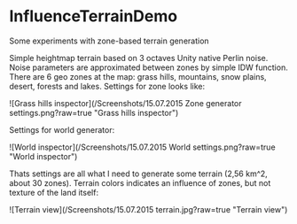 # InfluenceTerrainDemo
Some experiments with zone-based terrain generation

Simple heightmap terrain based on 3 octaves Unity native Perlin noise. Noise parameters are approximated between zones by simple IDW function. There are 6 geo zones at the map: grass hills, mountains, snow plains, desert, forests and lakes.
Settings for zone looks like:

![Grass hills inspector](/Screenshots/15.07.2015 Zone generator settings.png?raw=true "Grass hills inspector")

Settings for world generator:

![World inspector](/Screenshots/15.07.2015 World settings.png?raw=true "World inspector")

Thats settings are all what I need to generate some terrain (2,56 km^2, about 30 zones). Terrain colors indicates an influence of zones, but not texture of the land itself:

![Terrain view](/Screenshots/15.07.2015 terrain.jpg?raw=true "Terrain view")
